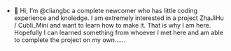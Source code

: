 - 👋 Hi, I’m @cliangbc a complete newcomer who has little coding experience and knoledge. I am extremely interested in a project ZhaJiHu /
Cubli_Mini and want to learn how to make it. That is why I am here. Hopefully I can learned something from whoever I met here and am able to complete the project on my own......


<!---
cliangbc/cliangbc is a ✨ special ✨ repository because its `README.md` (this file) appears on your GitHub profile.
You can click the Preview link to take a look at your changes.
--->
